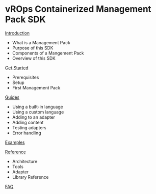 vROps Containerized Management Pack SDK
=======================================

[Introduction](doc/introduction.md)
* What is a Management Pack
* Purpose of this SDK
* Components of a Mangement Pack
* Overview of this SDK

[Get Started](doc/get_started.md)
* Prerequisites
* Setup
* First Management Pack

[Guides](doc/guides.md)
* Using a built-in language
* Using a custom language
* Adding to an adapter
* Adding content
* Testing adapters
* Error handling

[Examples](doc/examples.md)

[Reference](doc/references.md)
* Architecture
* Tools
* Adapter
* Library Reference

[FAQ](doc/faq.md)
